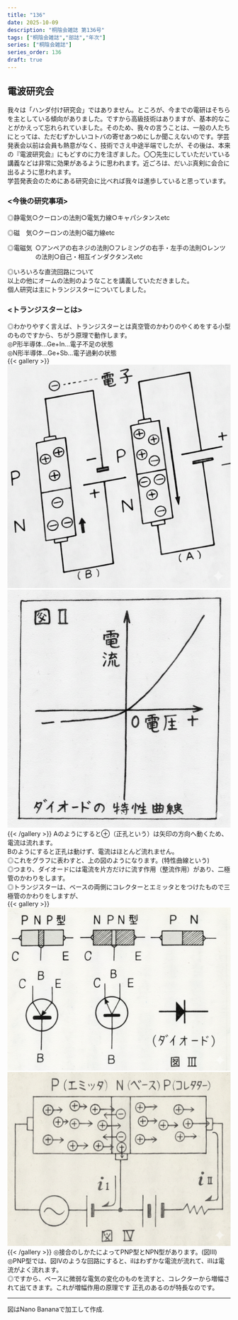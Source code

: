 ```yaml
---
title: "136"
date: 2025-10-09
description: "桐陰会雑誌 第136号"
tags: ["桐陰会雑誌","部誌","年次"]
series: ["桐陰会雑誌"]
series_order: 136
draft: true
---
```


## 電波研究会

我々は「ハンダ付け研究会」ではありません。ところが、今までの電研はそちらを主としている傾向がありました。ですから高級技術はありますが、基本的なことがかえって忘れられていました。そのため、我々の言うことは、一般の人たちにとっては、ただむずかしいコトバの寄せあつめにしか聞こえないのです。学芸発表会以前は会員も熱意がなく、技術でさえ中途半端でしたが、その後は、本来の『電波研究会』にもどすのに力を注ぎました。〇〇先生にしていただいている講義などは非常に効果があるように思われます。近ごろは、だいぶ真剣に会合に出るように思われます。  
学芸発表会のためにある研究会に比べれば我々は進歩していると思っています。

### <今後の研究事項>
◎静電気○クーロンの法則○電気力線○キャパシタンスetc  

◎磁　気○クーロンの法則○磁力線etc
<div style="display:grid; grid-template-columns:max-content 1fr; column-gap:.5em; align-items:start;">
	<div>◎電磁気</div>
	<div>○アンペアの右ネジの法則○フレミングの右手・左手の法則○レンツの法則○自己・相互インダクタンスetc</div>
</div>

◎いろいろな直流回路について  
以上の他にオームの法則のようなことを講義していただきました。  
個人研究は主にトランジスターについてしました。

### <トランジスターとは>
◎わかりやすく言えば、トランジスターとは真空管のかわりのやくめをする小型のものですから、ちがう原理で動作します。  
◎P形半導体…Ge+In…電子不足の状態  
◎N形半導体…Ge+Sb…電子過剰の状態  
{{< gallery >}}
  <img src="Untitled.png" class="grid-w33" />
  <img src="Untitled-1.png" class="grid-w33" />
{{< /gallery >}}
Aのようにすると⊕（正孔という）は矢印の方向へ動くため、電流は流れます。  
Bのようにすると正孔は動けず、電流はほとんど流れません。  
◎これをグラフに表わすと、上の図のようになります。(特性曲線という)  
◎つまり、ダイオードには電流を片方だけに流す作用（整流作用）があり、二極管のかわりをします。  
◎トランジスターは、ベースの両側にコレクターとエミッタとをつけたもので三極管のかわりをしますが、  
{{< gallery >}}
  <img src="Untitled-2.png" class="grid-w33" />
  <img src="Untitled-3.png" class="grid-w33" />
{{< /gallery >}}
◎接合のしかたによってPNP型とNPN型があります。(図Ⅲ)  
◎PNP型では、図IVのような回路にすると、iⅠはわずかな電流が流れて、iⅡは電流がよく流れます。  
◎ですから、ベースに微弱な電気の変化のものを流すと、コレクターから増幅されて出てきます。これが増幅作用の原理です
正孔のあるのが特長なのです。

---

図はNano Bananaで加工して作成.